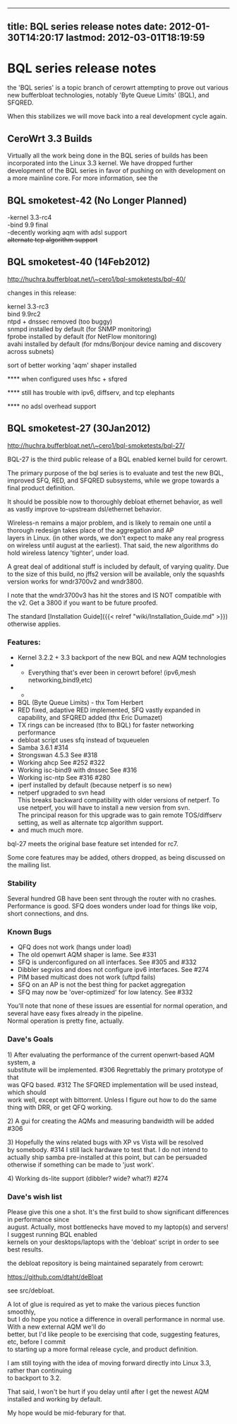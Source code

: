 
---
title: BQL series release notes
date: 2012-01-30T14:20:17
lastmod: 2012-03-01T18:19:59
---
BQL series release notes
========================

the 'BQL series' is a topic branch of cerowrt attempting to prove out
various\
new bufferbloat technologies, notably 'Byte Queue Limits' (BQL), and
SFQRED.

When this stabilizes we will move back into a real development cycle
again.

CeroWrt 3.3 Builds
------------------

Virtually all the work being done in the BQL series of builds has been
incorporated into the Linux 3.3 kernel. We have dropped further
development of the BQL series in favor of pushing on with development on
a more mainline core. For more information, see the

BQL smoketest-42 (No Longer Planned)
------------------------------------

-kernel 3.3-rc4\
-bind 9.9 final\
-decently working aqm with adsl support\
~~alternate tcp algorithm support~~

BQL smoketest-40 (14Feb2012)
----------------------------

http://huchra.bufferbloat.net/\~cero1/bql-smoketests/bql-40/

changes in this release:

kernel 3.3-rc3\
bind 9.9rc2\
ntpd + dnssec removed (too buggy)\
snmpd installed by default (for SNMP monitoring)\
fprobe installed by default (for NetFlow monitoring)\
avahi installed by default (for mdns/Bonjour device naming and discovery
across subnets)

sort of better working 'aqm' shaper installed

**** when configured uses hfsc + sfqred

**** still has trouble with ipv6, diffserv, and tcp elephants

**** no adsl overhead support

BQL smoketest-27 (30Jan2012)
----------------------------

http://huchra.bufferbloat.net/\~cero1/bql-smoketests/bql-27/

BQL-27 is the third public release of a BQL enabled kernel build for
cerowrt.

The primary purpose of the bql series is to evaluate and test the new
BQL, improved SFQ, RED, and SFQRED subsystems, while we grope towards a
final product definition.

It should be possible now to thoroughly debloat ethernet behavior, as
well as vastly improve to-upstream dsl/ethernet behavior.

Wireless-n remains a major problem, and is likely to remain one until a
thorough redesign takes place of the aggregation and AP\
layers in Linux. (in other words, we don't expect to make any real
progress on wireless until august at the earliest). That said, the new
algorithms do hold wireless latency 'tighter', under load.

A great deal of additional stuff is included by default, of varying
quality. Due to the size of this build, no jffs2 version will be
available, only the squashfs version works for wndr3700v2 and wndr3800.

I note that the wndr3700v3 has hit the stores and IS NOT compatible with
the v2. Get a 3800 if you want to be future proofed.

The standard [Installation Guide]({{< relref "wiki/Installation_Guide.md" >}}) otherwise applies.

### Features:

-   Kernel 3.2.2 + 3.3 backport of the new BQL and new AQM technologies
-   + Everything that's ever been in cerowrt before!
    (ipv6,mesh networking,bind9,etc)
-   +
-   BQL (Byte Queue Limits) - thx Tom Herbert
-   RED fixed, adaptive RED implemented, SFQ vastly expanded in
    capability, and SFQRED added (thx Eric Dumazet)
-   TX rings can be increased (thx to BQL) for faster networking
    performance
-   debloat script uses sfq instead of txqueuelen
-   Samba 3.6.1 \#314
-   Strongswan 4.5.3 See \#318
-   Working ahcp See \#252 \#322
-   Working isc-bind9 with dnssec See \#316
-   Working isc-ntp See \#316 \#280
-   iperf installed by default (because netperf is so new)
-   netperf upgraded to svn head\
    This breaks backward compatibility with older versions of netperf.
    To use netperf, you will have to install a new version from svn.\
    The principal reason for this upgrade was to gain remote
    TOS/diffserv setting, as well as alternate tcp algorithm support.
-   and much much more.

bql-27 meets the original base feature set intended for rc7.

Some core features may be added, others dropped, as being discussed on
the mailing list.

### Stability

Several hundred GB have been sent through the router with no crashes.
Performance is good. SFQ does wonders under load for things like voip,
short connections, and dns.

### Known Bugs

-   QFQ does not work (hangs under load)
-   The old openwrt AQM shaper is lame. See \#331
-   SFQ is underconfigured on all interfaces. See \#305 and \#332
-   Dibbler segvios and does not configure ipv6 interfaces. See \#274
-   PIM based multicast does not work (uftpd fails)
-   SFQ on an AP is not the best thing for packet aggregation
-   SFQ may now be 'over-optimized' for low latency. See \#332

You'll note that none of these issues are essential for normal
operation, and several have easy fixes already in the pipeline.\
Normal operation is pretty fine, actually.

### Dave's Goals

1\) After evaluating the performance of the current openwrt-based AQM
system, a\
substitute will be implemented. \#306 Regrettably the primary prototype
of that\
was QFQ based. \#312 The SFQRED implementation will be used instead,
which should\
work well, except with bittorrent. Unless I figure out how to do the
same\
thing with DRR, or get QFQ working.

2\) A gui for creating the AQMs and measuring bandwidth will be added\
\#306

3\) Hopefully the wins related bugs with XP vs Vista will be resolved\
by somebody. \#314 I still lack hardware to test that. I do not intend
to\
actually ship samba pre-installed at this point, but can be persuaded\
otherwise if something can be made to 'just work'.

4\) Working ds-lite support (dibbler? wide? what?) \#274

### Dave's wish list

Please give this one a shot. It's the first build to show significant
differences in performance since\
august. Actually, most bottlenecks have moved to my laptop(s) and
servers! I suggest running BQL enabled\
kernels on your desktops/laptops with the 'debloat' script in order to
see best results.

the debloat repository is being maintained separately from cerowrt:

https://github.com/dtaht/deBloat

see src/debloat.

A lot of glue is required as yet to make the various pieces function
smoothly,\
but I do hope you notice a difference in overall performance in normal
use. With a new external AQM we'll do\
better, but I'd like people to be exercising that code, suggesting
features, etc, before I commit\
to starting up a more formal release cycle, and product definition.

I am still toying with the idea of moving forward directly into Linux
3.3, rather than continuing\
to backport to 3.2.

That said, I won't be hurt if you delay until after I get the newest AQM
installed and working by default.

My hope would be mid-feburary for that.
